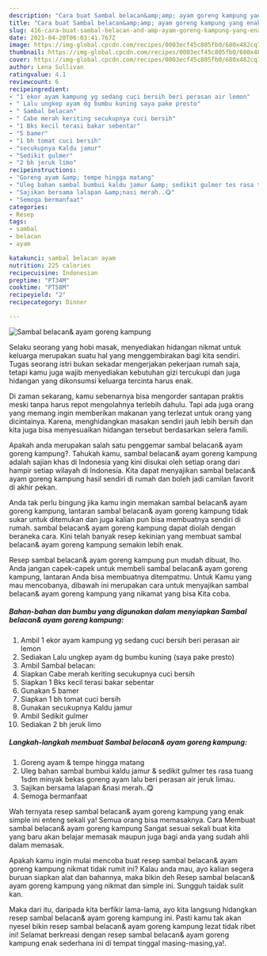 ```yaml
---
description: "Cara buat Sambal belacan&amp;amp; ayam goreng kampung yang enak dan Mudah Dibuat"
title: "Cara buat Sambal belacan&amp;amp; ayam goreng kampung yang enak dan Mudah Dibuat"
slug: 416-cara-buat-sambal-belacan-and-amp-ayam-goreng-kampung-yang-enak-dan-mudah-dibuat
date: 2021-04-20T06:03:41.767Z
image: https://img-global.cpcdn.com/recipes/0003ecf45c805fb0/680x482cq70/sambal-belacan-ayam-goreng-kampung-foto-resep-utama.jpg
thumbnail: https://img-global.cpcdn.com/recipes/0003ecf45c805fb0/680x482cq70/sambal-belacan-ayam-goreng-kampung-foto-resep-utama.jpg
cover: https://img-global.cpcdn.com/recipes/0003ecf45c805fb0/680x482cq70/sambal-belacan-ayam-goreng-kampung-foto-resep-utama.jpg
author: Lena Sullivan
ratingvalue: 4.1
reviewcount: 6
recipeingredient:
- "1 ekor ayam kampung yg sedang cuci bersih beri perasan air lemon"
- " Lalu ungkep ayam dg bumbu kuning saya pake presto"
- " Sambal belacan"
- " Cabe merah keriting secukupnya cuci bersih"
- "1 Bks kecil terasi bakar sebentar"
- "5 bamer"
- "1 bh tomat cuci bersih"
- "secukupnya Kaldu jamur"
- "Sedikit gulmer"
- "2 bh jeruk limo"
recipeinstructions:
- "Goreng ayam &amp; tempe hingga matang"
- "Uleg bahan sambal bumbui kaldu jamur &amp; sedikit gulmer tes rasa tuang 1sdm minyak bekas goreng ayam lalu beri perasan air jeruk limau."
- "Sajikan bersama lalapan &amp;nasi merah..😋"
- "Semoga bermanfaat"
categories:
- Resep
tags:
- sambal
- belacan
- ayam

katakunci: sambal belacan ayam 
nutrition: 225 calories
recipecuisine: Indonesian
preptime: "PT34M"
cooktime: "PT58M"
recipeyield: "2"
recipecategory: Dinner

---
```



![Sambal belacan&amp; ayam goreng kampung](https://img-global.cpcdn.com/recipes/0003ecf45c805fb0/680x482cq70/sambal-belacan-ayam-goreng-kampung-foto-resep-utama.jpg)

Selaku seorang yang hobi masak, menyediakan hidangan nikmat untuk keluarga merupakan suatu hal yang menggembirakan bagi kita sendiri. Tugas seorang istri bukan sekadar mengerjakan pekerjaan rumah saja, tetapi kamu juga wajib menyediakan kebutuhan gizi tercukupi dan juga hidangan yang dikonsumsi keluarga tercinta harus enak.

Di zaman  sekarang, kamu sebenarnya bisa mengorder santapan praktis meski tanpa harus repot mengolahnya terlebih dahulu. Tapi ada juga orang yang memang ingin memberikan makanan yang terlezat untuk orang yang dicintainya. Karena, menghidangkan masakan sendiri jauh lebih bersih dan kita juga bisa menyesuaikan hidangan tersebut berdasarkan selera famili. 



Apakah anda merupakan salah satu penggemar sambal belacan&amp; ayam goreng kampung?. Tahukah kamu, sambal belacan&amp; ayam goreng kampung adalah sajian khas di Indonesia yang kini disukai oleh setiap orang dari hampir setiap wilayah di Indonesia. Kita dapat menyajikan sambal belacan&amp; ayam goreng kampung hasil sendiri di rumah dan boleh jadi camilan favorit di akhir pekan.

Anda tak perlu bingung jika kamu ingin memakan sambal belacan&amp; ayam goreng kampung, lantaran sambal belacan&amp; ayam goreng kampung tidak sukar untuk ditemukan dan juga kalian pun bisa membuatnya sendiri di rumah. sambal belacan&amp; ayam goreng kampung dapat diolah dengan beraneka cara. Kini telah banyak resep kekinian yang membuat sambal belacan&amp; ayam goreng kampung semakin lebih enak.

Resep sambal belacan&amp; ayam goreng kampung pun mudah dibuat, lho. Anda jangan capek-capek untuk membeli sambal belacan&amp; ayam goreng kampung, lantaran Anda bisa membuatnya ditempatmu. Untuk Kamu yang mau mencobanya, dibawah ini merupakan cara untuk menyajikan sambal belacan&amp; ayam goreng kampung yang nikamat yang bisa Kita coba.

<!--inarticleads1-->

##### Bahan-bahan dan bumbu yang digunakan dalam menyiapkan Sambal belacan&amp; ayam goreng kampung:

1. Ambil 1 ekor ayam kampung yg sedang cuci bersih beri perasan air lemon
1. Sediakan  Lalu ungkep ayam dg bumbu kuning (saya pake presto)
1. Ambil  Sambal belacan:
1. Siapkan  Cabe merah keriting secukupnya cuci bersih
1. Siapkan 1 Bks kecil terasi bakar sebentar
1. Gunakan 5 bamer
1. Siapkan 1 bh tomat cuci bersih
1. Gunakan secukupnya Kaldu jamur
1. Ambil Sedikit gulmer
1. Sediakan 2 bh jeruk limo




<!--inarticleads2-->

##### Langkah-langkah membuat Sambal belacan&amp; ayam goreng kampung:

1. Goreng ayam &amp; tempe hingga matang
1. Uleg bahan sambal bumbui kaldu jamur &amp; sedikit gulmer tes rasa tuang 1sdm minyak bekas goreng ayam lalu beri perasan air jeruk limau.
1. Sajikan bersama lalapan &amp;nasi merah..😋
1. Semoga bermanfaat




Wah ternyata resep sambal belacan&amp; ayam goreng kampung yang enak simple ini enteng sekali ya! Semua orang bisa memasaknya. Cara Membuat sambal belacan&amp; ayam goreng kampung Sangat sesuai sekali buat kita yang baru akan belajar memasak maupun juga bagi anda yang sudah ahli dalam memasak.

Apakah kamu ingin mulai mencoba buat resep sambal belacan&amp; ayam goreng kampung nikmat tidak rumit ini? Kalau anda mau, ayo kalian segera buruan siapkan alat dan bahannya, maka bikin deh Resep sambal belacan&amp; ayam goreng kampung yang nikmat dan simple ini. Sungguh taidak sulit kan. 

Maka dari itu, daripada kita berfikir lama-lama, ayo kita langsung hidangkan resep sambal belacan&amp; ayam goreng kampung ini. Pasti kamu tak akan nyesel bikin resep sambal belacan&amp; ayam goreng kampung lezat tidak ribet ini! Selamat berkreasi dengan resep sambal belacan&amp; ayam goreng kampung enak sederhana ini di tempat tinggal masing-masing,ya!.

